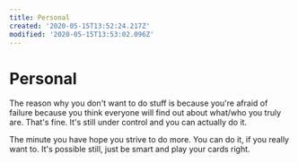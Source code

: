 ```yaml
---
title: Personal
created: '2020-05-15T13:52:24.217Z'
modified: '2020-05-15T13:53:02.096Z'
---
```


# Personal

The reason why you don't want to do stuff is because you're afraid of failure because you think everyone will find out about what/who you truly are. That's fine. It's still under control and you can actually do it.

The minute you have hope you strive to do more. You can do it, if you really want to. It's possible still, just be smart and play your cards right.
